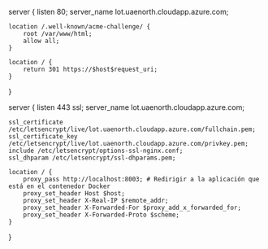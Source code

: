 server {
    listen 80;
    server_name lot.uaenorth.cloudapp.azure.com;

    location /.well-known/acme-challenge/ {
        root /var/www/html;
        allow all;
    }

    location / {
        return 301 https://$host$request_uri;
    }
}

server {
    listen 443 ssl;
    server_name lot.uaenorth.cloudapp.azure.com;

    ssl_certificate /etc/letsencrypt/live/lot.uaenorth.cloudapp.azure.com/fullchain.pem;
    ssl_certificate_key /etc/letsencrypt/live/lot.uaenorth.cloudapp.azure.com/privkey.pem;
    include /etc/letsencrypt/options-ssl-nginx.conf;
    ssl_dhparam /etc/letsencrypt/ssl-dhparams.pem;

    location / {
        proxy_pass http://localhost:8003; # Redirigir a la aplicación que está en el contenedor Docker
        proxy_set_header Host $host;
        proxy_set_header X-Real-IP $remote_addr;
        proxy_set_header X-Forwarded-For $proxy_add_x_forwarded_for;
        proxy_set_header X-Forwarded-Proto $scheme;
    }
}
